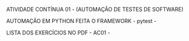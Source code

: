 ATIVIDADE CONTÍNUA 01 - (AUTOMAÇÃO DE TESTES DE SOFTWARE)

AUTOMAÇÃO EM PYTHON FEITA O FRAMEWORK - pytest -

LISTA DOS EXERCÍCIOS NO PDF - AC01 -
